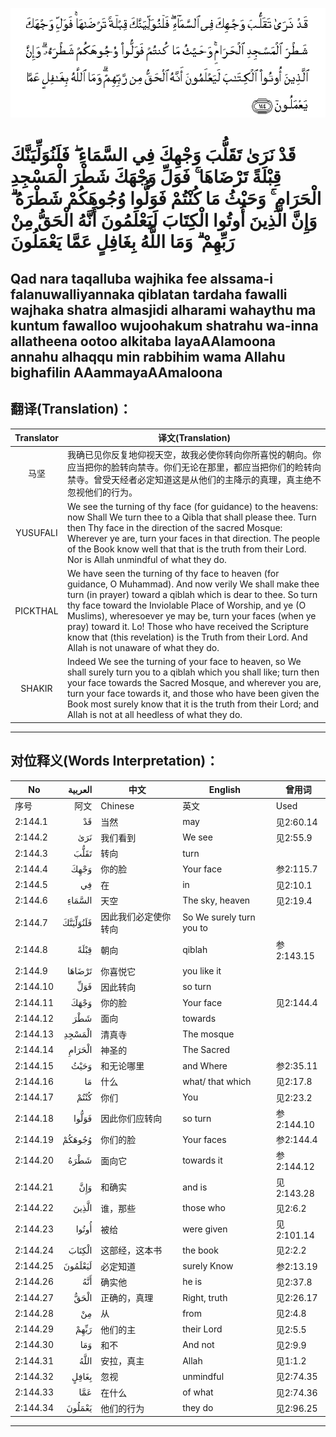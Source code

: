 ![002:144](images/002_144.gif)

#   قَدْ نَرَىٰ تَقَلُّبَ وَجْهِكَ فِي السَّمَاءِ ۖ فَلَنُوَلِّيَنَّكَ قِبْلَةً تَرْضَاهَا ۚ فَوَلِّ وَجْهَكَ شَطْرَ الْمَسْجِدِ الْحَرَامِ ۚ وَحَيْثُ مَا كُنْتُمْ فَوَلُّوا وُجُوهَكُمْ شَطْرَهُ ۗ وَإِنَّ الَّذِينَ أُوتُوا الْكِتَابَ لَيَعْلَمُونَ أَنَّهُ الْحَقُّ مِنْ رَبِّهِمْ ۗ وَمَا اللَّهُ بِغَافِلٍ عَمَّا يَعْمَلُونَ 

## Qad nara taqalluba wajhika fee alssama-i falanuwalliyannaka qiblatan tardaha fawalli wajhaka shatra almasjidi alharami wahaythu ma kuntum fawalloo wujoohakum shatrahu wa-inna allatheena ootoo alkitaba layaAAlamoona annahu alhaqqu min rabbihim wama Allahu bighafilin AAammayaAAmaloona

## 翻译(Translation)：

| Translator | 译文(Translation)                                            |
|:----------:| ------------------------------------------------------------ |
| 马坚       | 我确已见你反复地仰视天空，故我必使你转向你所喜悦的朝向。你应当把你的脸转向禁寺。你们无论在那里，都应当把你们的睑转向禁寺。曾受天经者必定知道这是从他们的主降示的真理，真主绝不忽视他们的行为。 |
| YUSUFALI   | We see the turning of thy face (for guidance) to the heavens: now Shall We turn thee to a Qibla that shall please thee. Turn then Thy face in the direction of the sacred Mosque: Wherever ye are, turn your faces in that direction. The people of the Book know well that that is the truth from their Lord. Nor is Allah unmindful of what they do. |
| PICKTHAL   | We have seen the turning of thy face to heaven (for guidance, O Muhammad). And now verily We shall make thee turn (in prayer) toward a qiblah which is dear to thee. So turn thy face toward the Inviolable Place of Worship, and ye (O Muslims), wheresoever ye may be, turn your faces (when ye pray) toward it. Lo! Those who have received the Scripture know that (this revelation) is the Truth from their Lord. And Allah is not unaware of what they do. |
| SHAKIR     | Indeed We see the turning of your face to heaven, so We shall surely turn you to a qiblah which you shall like; turn then your face towards the Sacred Mosque, and wherever you are, turn your face towards it, and those who have been given the Book most surely know that it is the truth from their Lord; and Allah is not at all heedless of what they do. |

---

## 对位释义(Words Interpretation)：

| No       |  العربية | 中文                 | English                  | 曾用词     |
| -------- | -------: | -------------------- | ------------------------ | ---------- |
| 序号     |     阿文 | Chinese              | 英文                     | Used       |
| 2:144.1  |       قَدْ | 当然                 | may                      | 见2:60.14  |
| 2:144.2  |      نَرَىٰ | 我们看到             | We see                   | 见2:55.9   |
| 2:144.3  |     تَقَلُّبَ | 转向                 | turn                     |            |
| 2:144.4  |     وَجْهِكَ | 你的脸               | Your face                | 参2:115.7  |
| 2:144.5  |       فِي | 在                   | in                       | 见2:10.1   |
| 2:144.6  |   السَّمَاءِ | 天空                 | The sky, heaven          | 见2:19.4   |
| 2:144.7  | فَلَنُوَلِّيَنَّكَ | 因此我们必定使你转向 | So We surely turn you to |            |
| 2:144.8  |     قِبْلَةً | 朝向                 | qiblah                   | 参2:143.15 |
| 2:144.9  |   تَرْضَاهَا | 你喜悦它             | you like it              |            |
| 2:144.10 |      فَوَلِّ | 因此转向             | so turn                  |            |
| 2:144.11 |     وَجْهَكَ | 你的脸               | Your face                | 见2:144.4  |
| 2:144.12 |      شَطْرَ | 面向                 | towards                  |            |
| 2:144.13 |   الْمَسْجِدِ | 清真寺               | The mosque               |            |
| 2:144.14 |   الْحَرَامِ | 神圣的               | The Sacred               |            |
| 2:144.15 |     وَحَيْثُ | 和无论哪里           | and Where                | 参2:35.11  |
| 2:144.16 |       مَا | 什么                 | what/ that which         | 见2:17.8   |
| 2:144.17 |     كُنْتُمْ | 你们                 | You                      | 见2:23.2   |
| 2:144.18 |    فَوَلُّوا | 因此你们应转向       | so turn                  | 参2:144.10 |
| 2:144.19 |   وُجُوهَكُمْ | 你们的脸             | Your faces               | 参2:144.4  |
| 2:144.20 |     شَطْرَهُ | 面向它               | towards it               | 参2:144.12 |
| 2:144.21 |      وَإِنَّ | 和确实               | and is                   | 见2:143.28 |
| 2:144.22 |    الَّذِينَ | 谁，那些             | those who                | 见2:6.2    |
| 2:144.23 |    أُوتُوا | 被给                 | were given               | 见2:101.14 |
| 2:144.24 |   الْكِتَابَ | 这部经，这本书       | the book                 | 见2:2.2    |
| 2:144.25 |  لَيَعْلَمُونَ | 必定知道             | surely Know              | 参2:13.19  |
| 2:144.26 |      أَنَّهُ | 确实他               | he is                    | 见2:37.8   |
| 2:144.27 |     الْحَقُّ | 正确的，真理         | Right, truth             | 见2:26.17  |
| 2:144.28 |       مِنْ | 从                   | from                     | 见2:4.8    |
| 2:144.29 |     رَبِّهِمْ | 他们的主             | their Lord               | 见2:5.5    |
| 2:144.30 |      وَمَا | 和不                 | And not                  | 见2:9.9    |
| 2:144.31 |     اللَّهُ | 安拉，真主           | Allah                    | 见1:1.2    |
| 2:144.32 |    بِغَافِلٍ | 忽视                 | unmindful                | 见2:74.35  |
| 2:144.33 |      عَمَّا | 在什么               | of what                  | 见2:74.36  |
| 2:144.34 |   يَعْمَلُونَ | 他们的行为           | they do                  | 见2:96.25  |

---
